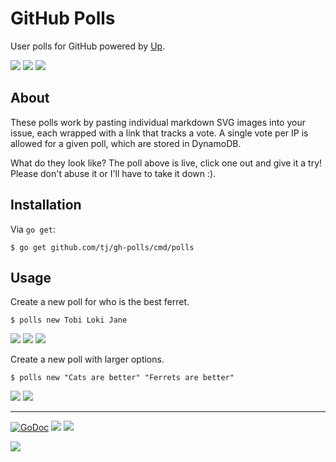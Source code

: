 # GitHub Polls

User polls for GitHub powered by [Up](github.com/apex/up).

[![](https://m131jyck4m.execute-api.us-west-2.amazonaws.com/prod/poll/01BM2T00TMSDTZWJ1RP6TQF200/Option%20A)](https://m131jyck4m.execute-api.us-west-2.amazonaws.com/prod/poll/01BM2T00TMSDTZWJ1RP6TQF200/Option%20A/vote)
[![](https://m131jyck4m.execute-api.us-west-2.amazonaws.com/prod/poll/01BM2T00TMSDTZWJ1RP6TQF200/Option%20B)](https://m131jyck4m.execute-api.us-west-2.amazonaws.com/prod/poll/01BM2T00TMSDTZWJ1RP6TQF200/Option%20B/vote)
[![](https://m131jyck4m.execute-api.us-west-2.amazonaws.com/prod/poll/01BM2T00TMSDTZWJ1RP6TQF200/Option%20C)](https://m131jyck4m.execute-api.us-west-2.amazonaws.com/prod/poll/01BM2T00TMSDTZWJ1RP6TQF200/Option%20C/vote)

## About

These polls work by pasting individual markdown SVG images into your issue, each wrapped with a link that tracks a vote. A single vote per IP is allowed for a given poll, which are stored in DynamoDB.

What do they look like? The poll above is live, click one out and give it a try! Please don't abuse it or I'll have to take it down :).

## Installation

Via `go get`:

```
$ go get github.com/tj/gh-polls/cmd/polls
```

## Usage

Create a new poll for who is the best ferret.

```
$ polls new Tobi Loki Jane
```

[![](https://m131jyck4m.execute-api.us-west-2.amazonaws.com/prod/poll/01BM2Z07AGE7KBMK8T2RFJCBWY/Tobi)](https://m131jyck4m.execute-api.us-west-2.amazonaws.com/prod/poll/01BM2Z07AGE7KBMK8T2RFJCBWY/Tobi/vote)
[![](https://m131jyck4m.execute-api.us-west-2.amazonaws.com/prod/poll/01BM2Z07AGE7KBMK8T2RFJCBWY/Loki)](https://m131jyck4m.execute-api.us-west-2.amazonaws.com/prod/poll/01BM2Z07AGE7KBMK8T2RFJCBWY/Loki/vote)
[![](https://m131jyck4m.execute-api.us-west-2.amazonaws.com/prod/poll/01BM2Z07AGE7KBMK8T2RFJCBWY/Jane)](https://m131jyck4m.execute-api.us-west-2.amazonaws.com/prod/poll/01BM2Z07AGE7KBMK8T2RFJCBWY/Jane/vote)

Create a new poll with larger options.

```
$ polls new "Cats are better" "Ferrets are better"
```

[![](https://m131jyck4m.execute-api.us-west-2.amazonaws.com/prod/poll/01BM2Z0HTHT9P5TXGREGP1T29F/Cats%20are%20better)](https://m131jyck4m.execute-api.us-west-2.amazonaws.com/prod/poll/01BM2Z0HTHT9P5TXGREGP1T29F/Cats%20are%20better/vote)
[![](https://m131jyck4m.execute-api.us-west-2.amazonaws.com/prod/poll/01BM2Z0HTHT9P5TXGREGP1T29F/Ferrets%20are%20better)](https://m131jyck4m.execute-api.us-west-2.amazonaws.com/prod/poll/01BM2Z0HTHT9P5TXGREGP1T29F/Ferrets%20are%20better/vote)

---

[![GoDoc](https://godoc.org/github.com/tj/gh-polls?status.svg)](https://godoc.org/github.com/tj/gh-polls)
![](https://img.shields.io/badge/license-MIT-blue.svg)
![](https://img.shields.io/badge/status-experimental-orange.svg)

<a href="https://apex.sh"><img src="http://tjholowaychuk.com:6000/svg/sponsor"></a>
